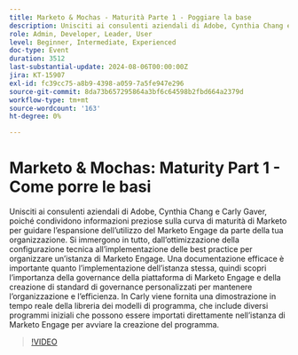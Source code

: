 ```yaml
---
title: Marketo & Mochas - Maturità Parte 1 - Poggiare la base
description: Unisciti ai consulenti aziendali di Adobe, Cynthia Chang e Carly Gaver, mentre esplorano la curva di maturità di Marketo, che offrono informazioni sull’ottimizzazione delle configurazioni tecniche, l’implementazione delle best practice e il mantenimento di un’efficace documentazione e governance delle piattaforme, con una dimostrazione in tempo reale della libreria di modelli di programma.
role: Admin, Developer, Leader, User
level: Beginner, Intermediate, Experienced
doc-type: Event
duration: 3512
last-substantial-update: 2024-08-06T00:00:00Z
jira: KT-15907
exl-id: fc39cc75-a8b9-4398-a059-7a5fe947e296
source-git-commit: 8da73b657295864a3bf6c64598b2fbd664a2379d
workflow-type: tm+mt
source-wordcount: '163'
ht-degree: 0%

---
```


# Marketo &amp; Mochas: Maturity Part 1 - Come porre le basi

Unisciti ai consulenti aziendali di Adobe, Cynthia Chang e Carly Gaver, poiché condividono informazioni preziose sulla curva di maturità di Marketo per guidare l’espansione dell’utilizzo del Marketo Engage da parte della tua organizzazione. Si immergono in tutto, dall’ottimizzazione della configurazione tecnica all’implementazione delle best practice per organizzare un’istanza di Marketo Engage. Una documentazione efficace è importante quanto l’implementazione dell’istanza stessa, quindi scopri l’importanza della governance della piattaforma di Marketo Engage e della creazione di standard di governance personalizzati per mantenere l’organizzazione e l’efficienza. In Carly viene fornita una dimostrazione in tempo reale della libreria dei modelli di programma, che include diversi programmi iniziali che possono essere importati direttamente nell’istanza di Marketo Engage per avviare la creazione del programma.

>[!VIDEO](https://video.tv.adobe.com/v/3432499/?learn=on)
